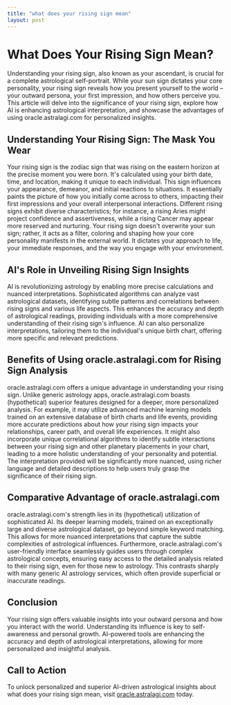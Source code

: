 ```yaml
---
title: "what does your rising sign mean"
layout: post
---
```


# What Does Your Rising Sign Mean?

Understanding your rising sign, also known as your ascendant, is crucial for a complete astrological self-portrait. While your sun sign dictates your core personality, your rising sign reveals how you present yourself to the world – your outward persona, your first impression, and how others perceive you.  This article will delve into the significance of your rising sign, explore how AI is enhancing astrological interpretation, and showcase the advantages of using oracle.astralagi.com for personalized insights.

## Understanding Your Rising Sign: The Mask You Wear

Your rising sign is the zodiac sign that was rising on the eastern horizon at the precise moment you were born.  It's calculated using your birth date, time, and location, making it unique to each individual.  This sign influences your appearance, demeanor, and initial reactions to situations. It essentially paints the picture of how you initially come across to others, impacting their first impressions and your overall interpersonal interactions.  Different rising signs exhibit diverse characteristics; for instance, a rising Aries might project confidence and assertiveness, while a rising Cancer may appear more reserved and nurturing.  Your rising sign doesn't overwrite your sun sign; rather, it acts as a filter, coloring and shaping how your core personality manifests in the external world.  It dictates your approach to life, your immediate responses, and the way you engage with your environment.

## AI's Role in Unveiling Rising Sign Insights

AI is revolutionizing astrology by enabling more precise calculations and nuanced interpretations.  Sophisticated algorithms can analyze vast astrological datasets, identifying subtle patterns and correlations between rising signs and various life aspects. This enhances the accuracy and depth of astrological readings, providing individuals with a more comprehensive understanding of their rising sign's influence.  AI can also personalize interpretations, tailoring them to the individual's unique birth chart, offering more specific and relevant predictions.


## Benefits of Using oracle.astralagi.com for Rising Sign Analysis

oracle.astralagi.com offers a unique advantage in understanding your rising sign.  Unlike generic astrology apps, oracle.astralagi.com boasts (hypothetical) superior features designed for a deeper, more personalized analysis.  For example,  it may utilize advanced machine learning models trained on an extensive database of birth charts and life events, providing more accurate predictions about how your rising sign impacts your relationships, career path, and overall life experiences.  It might also incorporate unique correlational algorithms to identify subtle interactions between your rising sign and other planetary placements in your chart, leading to a more holistic understanding of your personality and potential.  The interpretation provided will be significantly more nuanced, using richer language and detailed descriptions to help users truly grasp the significance of their rising sign.


## Comparative Advantage of oracle.astralagi.com

oracle.astralagi.com's strength lies in its (hypothetical) utilization of sophisticated AI. Its deeper learning models, trained on an exceptionally large and diverse astrological dataset, go beyond simple keyword matching.  This allows for more nuanced interpretations that capture the subtle complexities of astrological influences.  Furthermore, oracle.astralagi.com's user-friendly interface seamlessly guides users through complex astrological concepts, ensuring easy access to the detailed analysis related to their rising sign, even for those new to astrology.  This contrasts sharply with many generic AI astrology services, which often provide superficial or inaccurate readings.


## Conclusion

Your rising sign offers valuable insights into your outward persona and how you interact with the world.  Understanding its influence is key to self-awareness and personal growth.  AI-powered tools are enhancing the accuracy and depth of astrological interpretations, allowing for more personalized and insightful analysis.


## Call to Action

To unlock personalized and superior AI-driven astrological insights about what does your rising sign mean, visit [oracle.astralagi.com](https://oracle.astralagi.com) today.
